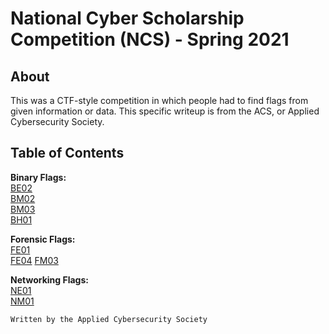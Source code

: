 # National Cyber Scholarship Competition (NCS) - Spring 2021

## About
This was a CTF-style competition in which people had to find flags from given information or data.
This specific writeup is from the ACS, or Applied Cybersecurity Society.

## Table of Contents
**Binary Flags:**\
[BE02](BE02.md)\
[BM02](BM02.md)\
[BM03](BM03.md)\
[BH01](BH01.md)

**Forensic Flags:**\
[FE01](FE01.md)\
[FE04](FE04.md)
[FM03](FM03.md)

**Networking Flags:**\
[NE01](NE01.md)\
[NM01](NM01.md)

```
Written by the Applied Cybersecurity Society
```
